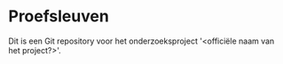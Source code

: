 Proefsleuven
============

Dit is een Git repository voor het onderzoeksproject '<officiële naam van het project?>'.
